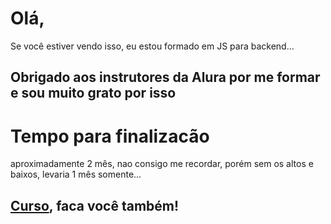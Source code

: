 # **Olá,**
Se você estiver vendo isso, eu estou formado em JS para backend...
## **Obrigado aos instrutores da Alura por me formar e sou muito grato por isso**

# **Tempo para finalizacão**
aproximadamente 2 mês, nao consigo me recordar, porém sem os altos e baixos, levaria 1 mês somente...

## [Curso](https://cursos.alura.com.br/formacao-js-backend), faca você também!
